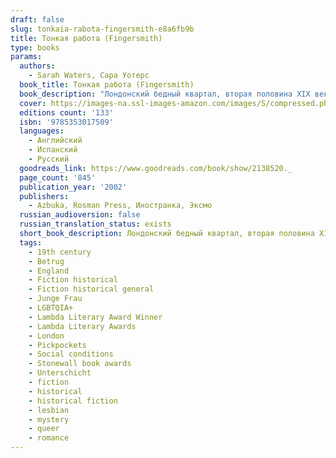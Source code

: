 ```yaml
---
draft: false
slug: tonkaia-rabota-fingersmith-e8a6fb9b
title: Тонкая работа (Fingersmith)
type: books
params:
  authors:
    - Sarah Waters, Сара Уотерс
  book_title: Тонкая работа (Fingersmith)
  book_description: "Лондонский бедный квартал, вторая половина XIX века. Сью Триндер, сирота, выросшая среди воров и мошенников, не знает, что судьба странными узами соединила ее жизнь с юной наследницей богатого имения, живущего замкнуто и уединенно. И едва порог дома переступает неотразимый Джентльмен, начинаются приключения, захватывающие дух своей непредсказуемостью.\n\nПогружая читателя в атмосферу викторианского Лондона, автор умело вплетает в ткань \nповествования сюжеты и образы из произведений Чарлза Диккенса, Бернарда Шоу и других писателей.\n\nSue Trinder is an orphan, left as an infant in the care of Mrs. Sucksby, a \"baby farmer,\" who raised her with unusual tenderness, as if Sue were her own. Mrs. Sucksby’s household, with its fussy babies calmed with doses of gin, also hosts a transient family of petty thieves—fingersmiths—for whom this house in the heart of a mean London slum is home. One day, the most beloved thief of all arrives—Gentleman, an elegant con man, who carries with him an enticing proposition for Sue: If she wins a position as the maid to Maud Lilly, a naïve gentlewoman, and aids Gentleman in her seduction, then they will all share in Maud’s vast inheritance. Once the inheritance is secured, Maud will be disposed of—passed off as mad, and made to live out the rest of her days in a lunatic asylum. With dreams of paying back the kindness of her adopted family, Sue agrees to the plan. Once in, however, Sue begins to pity her helpless mark and care for Maud Lilly in unexpected ways...But no one and nothing is as it seems in this Dickensian novel of thrills and reversals."
  cover: https://images-na.ssl-images-amazon.com/images/S/compressed.photo.goodreads.com/books/1377028250i/2138520.jpg
  editions count: '133'
  isbn: '9785353017509'
  languages:
    - Английский
    - Испанский
    - Русский
  goodreads_link: https://www.goodreads.com/book/show/2138520._
  page_count: '845'
  publication_year: '2002'
  publishers:
    - Azbuka, Rosman Press, Иностранка, Эксмо
  russian_audioversion: false
  russian_translation_status: exists
  short_book_description: Лондонский бедный квартал, вторая половина XIX века. Сью Триндер, сирота, выросшая среди воров и мошенников, не знает, что судьба странными узами соединила ее жизнь с юной наследницей богатого имения, живущего замкнуто и уединенно…
  tags:
    - 19th century
    - Betrug
    - England
    - Fiction historical
    - Fiction historical general
    - Junge Frau
    - LGBTQIA+
    - Lambda Literary Award Winner
    - Lambda Literary Awards
    - London
    - Pickpockets
    - Social conditions
    - Stonewall book awards
    - Unterschicht
    - fiction
    - historical
    - historical fiction
    - lesbian
    - mystery
    - queer
    - romance
---
```

